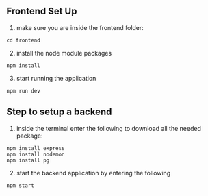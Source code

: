 ## Frontend Set Up
1. make sure you are inside the frontend folder:
```
cd frontend
```

2. install the node module packages
```
npm install
```

3. start running the application
```
npm run dev
```



## Step to setup a backend
1. inside the terminal enter the following to download all the needed package:
```
npm install express
npm install nodemon
npm install pg
```

2. start the backend application by entering the following
```
npm start
```